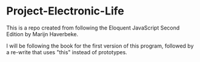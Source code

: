 # Project-Electronic-Life
This is a repo created from following the Eloquent JavaScript Second Edition by Marijn Haverbeke.

I will be following the book for the first version of this program, followed by a re-write that uses "this" instead of prototypes. 
